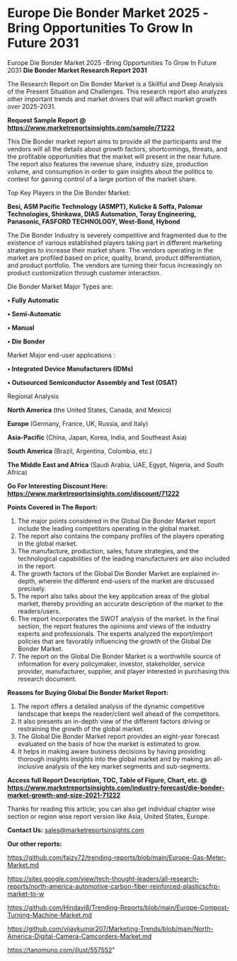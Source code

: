 # Europe Die Bonder Market 2025 -Bring Opportunities To Grow In Future 2031
Europe Die Bonder Market 2025 -Bring Opportunities To Grow In Future 2031
<strong>Die Bonder Market Research Report 2031</strong>

The Research Report on Die Bonder Market is a Skillful and Deep Analysis of the Present Situation and Challenges. This research report also analyzes other important trends and market drivers that will affect market growth over 2025-2031.

<strong>Request Sample Report @ <a href=https://www.marketreportsinsights.com/sample/71222>https://www.marketreportsinsights.com/sample/71222</a></strong>

This Die Bonder market report aims to provide all the participants and the vendors will all the details about growth factors, shortcomings, threats, and the profitable opportunities that the market will present in the near future. The report also features the revenue share, industry size, production volume, and consumption in order to gain insights about the politics to contest for gaining control of a large portion of the market share.

Top Key Players in the Die Bonder Market:

<strong>Besi, ASM Pacific Technology (ASMPT), Kulicke & Soffa, Palomar Technologies, Shinkawa, DIAS Automation, Toray Engineering, Panasonic, FASFORD TECHNOLOGY, West-Bond, Hybond</strong>

The Die Bonder Industry is severely competitive and fragmented due to the existence of various established players taking part in different marketing strategies to increase their market share. The vendors operating in the market are profiled based on price, quality, brand, product differentiation, and product portfolio. The vendors are turning their focus increasingly on product customization through customer interaction.

Die Bonder Market Major Types are:

<strong>• Fully Automatic

• Semi-Automatic

• Manual

• Die Bonder</strong>

Market Major end-user applications :

<strong>• Integrated Device Manufacturers (IDMs)

• Outsourced Semiconductor Assembly and Test (OSAT)</strong>

Regional Analysis

</u><strong><b>North America</b></strong> (the United States, Canada, and Mexico)

<strong><b>Europe </b></strong>(Germany, France, UK, Russia, and Italy)

<strong><b>Asia-Pacific</b></strong> (China, Japan, Korea, India, and Southeast Asia)

<strong><b>South America</b></strong> (Brazil, Argentina, Colombia, etc.)

<strong><b>The Middle East and Africa</b></strong> (Saudi Arabia, UAE, Egypt, Nigeria, and South Africa)

<strong>Go For Interesting Discount Here: <a href=https://www.marketreportsinsights.com/discount/71222>https://www.marketreportsinsights.com/discount/71222</a></strong>

<strong>Points Covered in The Report:</strong>
<ol>
  <li>The major points considered in the Global Die Bonder Market report include the leading competitors operating in the global market.</li>
  <li>The report also contains the company profiles of the players operating in the global market.</li>
  <li>The manufacture, production, sales, future strategies, and the technological capabilities of the leading manufacturers are also included in the report.</li>
  <li>The growth factors of the Global Die Bonder Market are explained in-depth, wherein the different end-users of the market are discussed precisely.</li>
  <li>The report also talks about the key application areas of the global market, thereby providing an accurate description of the market to the readers/users.</li>
  <li>The report incorporates the SWOT analysis of the market. In the final section, the report features the opinions and views of the industry experts and professionals. The experts analyzed the export/import policies that are favorably influencing the growth of the Global Die Bonder Market.</li>
  <li>The report on the Global Die Bonder Market is a worthwhile source of information for every policymaker, investor, stakeholder, service provider, manufacturer, supplier, and player interested in purchasing this research document.</li>
</ol>
<strong>Reasons for Buying Global Die Bonder Market Report:</strong>

<ol>
  <li>The report offers a detailed analysis of the dynamic competitive landscape that keeps the reader/client well ahead of the competitors.</li>
  <li>It also presents an in-depth view of the different factors driving or restraining the growth of the global market.</li>
  <li>The Global Die Bonder Market report provides an eight-year forecast evaluated on the basis of how the market is estimated to grow.</li>
  <li>It helps in making aware business decisions by having providing thorough insights insights into the global market and by making an all-inclusive analysis of the key market segments and sub-segments.</li>
</ol>
<strong>Access full Report Description, TOC, Table of Figure, Chart, etc. @ <a href=https://www.marketreportsinsights.com/industry-forecast/die-bonder-market-growth-and-size-2021-71222>https://www.marketreportsinsights.com/industry-forecast/die-bonder-market-growth-and-size-2021-71222</a></strong>


Thanks for reading this article; you can also get individual chapter wise section or region wise report version like Asia, United States, Europe.

<strong>Contact Us:</strong>
sales@marketreportsinsights.com

<strong>Our other reports:</strong>

<a href=https://github.com/faizy72/trending-reports/blob/main/Europe-Gas-Meter-Market.md>https://github.com/faizy72/trending-reports/blob/main/Europe-Gas-Meter-Market.md</a>

<a href=https://sites.google.com/view/tech-thought-leaders/all-research-reports/north-america-automotive-carbon-fiber-reinforced-plasticscfrp-market-to-w>https://sites.google.com/view/tech-thought-leaders/all-research-reports/north-america-automotive-carbon-fiber-reinforced-plasticscfrp-market-to-w</a>

<a href=https://github.com/Hindavi8/Trending-Reports/blob/main/Europe-Compost-Turning-Machine-Market.md>https://github.com/Hindavi8/Trending-Reports/blob/main/Europe-Compost-Turning-Machine-Market.md</a>

<a href=https://github.com/vijaykumar207/Marketing-Trends/blob/main/North-America-Digital-Camera-Camcorders-Market.md>https://github.com/vijaykumar207/Marketing-Trends/blob/main/North-America-Digital-Camera-Camcorders-Market.md</a>

<a href=https://tanomuno.com/illust/557552>https://tanomuno.com/illust/557552</a>"

